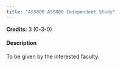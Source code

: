 ```yaml
---
title: "ASS800 ASS800 Independent Study"
---
```

**Credits:** 3 (0-3-0)

#### Description
To be given by the interested faculty.